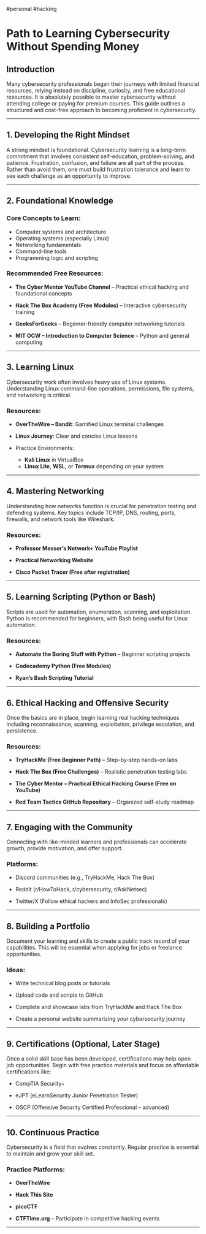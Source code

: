 #personal #hacking
# Path to Learning Cybersecurity Without Spending Money

## Introduction

Many cybersecurity professionals began their journeys with limited financial resources, relying instead on discipline, curiosity, and free educational resources. It is absolutely possible to master cybersecurity without attending college or paying for premium courses. This guide outlines a structured and cost-free approach to becoming proficient in cybersecurity.

---

## 1. Developing the Right Mindset

A strong mindset is foundational. Cybersecurity learning is a long-term commitment that involves consistent self-education, problem-solving, and patience. Frustration, confusion, and failure are all part of the process. Rather than avoid them, one must build frustration tolerance and learn to see each challenge as an opportunity to improve.

---

## 2. Foundational Knowledge

### Core Concepts to Learn:

- Computer systems and architecture
- Operating systems (especially Linux)
- Networking fundamentals
- Command-line tools
- Programming logic and scripting

### Recommended Free Resources:

- **The Cyber Mentor YouTube Channel** – Practical ethical hacking and foundational concepts

- **Hack The Box Academy (Free Modules)** – Interactive cybersecurity training

- **GeeksForGeeks** – Beginner-friendly computer networking tutorials

- **MIT OCW – Introduction to Computer Science** – Python and general computing


---

## 3. Learning Linux

Cybersecurity work often involves heavy use of Linux systems. Understanding Linux command-line operations, permissions, file systems, and networking is critical.

### Resources:

- **OverTheWire – Bandit**: Gamified Linux terminal challenges

- **Linux Journey**: Clear and concise Linux lessons

- Practice Environments:

	- **Kali Linux** in VirtualBox
	- **Linux Lite**, **WSL**, or **Termux** depending on your system


---

## 4. Mastering Networking

Understanding how networks function is crucial for penetration testing and defending systems. Key topics include TCP/IP, DNS, routing, ports, firewalls, and network tools like Wireshark.

### Resources:

- **Professor Messer’s Network+ YouTube Playlist**

- **Practical Networking Website**

- **Cisco Packet Tracer (Free after registration)**


---

## 5. Learning Scripting (Python or Bash)

Scripts are used for automation, enumeration, scanning, and exploitation. Python is recommended for beginners, with Bash being useful for Linux automation.

### Resources:

- **Automate the Boring Stuff with Python** – Beginner scripting projects

- **Codecademy Python (Free Modules)**

- **Ryan’s Bash Scripting Tutorial**


---

## 6. Ethical Hacking and Offensive Security

Once the basics are in place, begin learning real hacking techniques including reconnaissance, scanning, exploitation, privilege escalation, and persistence.

### Resources:

- **TryHackMe (Free Beginner Path)** – Step-by-step hands-on labs

- **Hack The Box (Free Challenges)** – Realistic penetration testing labs

- **The Cyber Mentor – Practical Ethical Hacking Course (Free on YouTube)**

- **Red Team Tactics GitHub Repository** – Organized self-study roadmap


---

## 7. Engaging with the Community

Connecting with like-minded learners and professionals can accelerate growth, provide motivation, and offer support.

### Platforms:

- Discord communities (e.g., TryHackMe, Hack The Box)

- Reddit (r/HowToHack, r/cybersecurity, r/AskNetsec)

- Twitter/X (Follow ethical hackers and InfoSec professionals)


---

## 8. Building a Portfolio

Document your learning and skills to create a public track record of your capabilities. This will be essential when applying for jobs or freelance opportunities.

### Ideas:

- Write technical blog posts or tutorials

- Upload code and scripts to GitHub

- Complete and showcase labs from TryHackMe and Hack The Box

- Create a personal website summarizing your cybersecurity journey


---

## 9. Certifications (Optional, Later Stage)

Once a solid skill base has been developed, certifications may help open job opportunities. Begin with free practice materials and focus on affordable certifications like:

- CompTIA Security+

- eJPT (eLearnSecurity Junior Penetration Tester)

- OSCP (Offensive Security Certified Professional – advanced)


---

## 10. Continuous Practice

Cybersecurity is a field that evolves constantly. Regular practice is essential to maintain and grow your skill set.

### Practice Platforms:

- **OverTheWire**

- **Hack This Site**

- **picoCTF**

- **CTFTime.org** – Participate in competitive hacking events

---